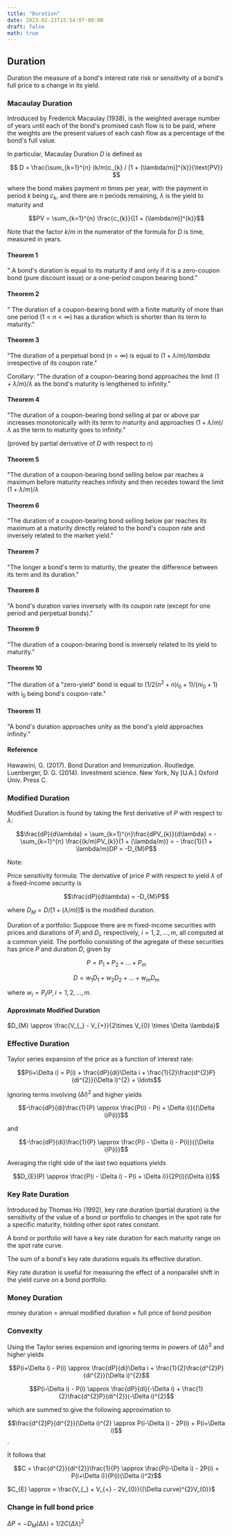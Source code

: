 ```yaml
---
title: "Duration"
date: 2023-02-21T15:54:07-08:00
draft: false
math: true
---
```


## Duration
Duration the measure of a bond's interest rate risk or sensitivity of a bond's full price to a change in its yield.
### Macaulay Duration
Introduced by Frederick Macaulay (1938), is the weighted average number of years until each of the bond's promised cash flow is to be paid, where the weights are the present values of each cash flow as a percentage of the bond's full value.

In particular, Macaulay Duration $D$ is defined as

$$ D = \frac{\sum_{k=1}^{n} (k/m)c_{k} / [1 + (\lambda/m)]^{k}}{\text{PV}} $$

where the bond makes payment $m$ times per year, with the payment in period $k$ being $c_{k}$, and there are $n$ periods remaining, $\lambda$ is the yield to maturity and

$$PV = \sum_{k=1}^{n} \frac{c_{k}}{[1 + (\lambda/m)]^{k}}$$

Note that the factor $k/m$ in the numerator of the formula for $D$ is time, measured in years.

#### Theorem 1
" A bond's duration is equal to its maturity if and only if it is a zero-coupon bond (pure discount issue) or a one-period coupon bearing bond."

#### Theorem 2
" The duration of a coupon-bearing bond with a finite maturity of more than one period $(1 < n < \infty)$ has a duration which is shorter than its term to maturity."

#### Theorem 3
"The duration of a perpetual bond $(n = \infty)$ is equal to $(1+ \lambda/m) / 
lambda$ irrespective of its coupon rate."

Corollary: "The duration of a coupon-bearing bond approaches the limit $(1+ \lambda/m) / 
\lambda$ as the bond's maturity is lengthened to infinity."

#### Theorem 4
"The duration of a coupon-bearing bond selling at par or above par increases monotonically with its term to maturity and approaches $(1+ \lambda/m) / 
\lambda$ as the term to maturity goes to infinity."

(proved by partial derivative of $D$ with respect to $n$)

#### Theorem 5
"The duration of a coupon-bearing bond selling below par reaches a maximum before maturity reaches infinity and then recedes toward the limit $(1+ \lambda/m) / 
\lambda$

#### Theorem 6
"The duration of a coupon-bearing bond selling below par reaches its maximum at a maturity directly related to the bond's coupon rate and inversely related to the market yield."

#### Theorem 7
"The longer a bond's term to maturity, the greater the difference between its term and its duration."

#### Theorem 8
"A bond's duration varies inversely with its coupon rate (except for one period and perpetual bonds)."

#### Theorem 9
"The duration of a coupon-bearing bond is inversely related to its yield to maturity."

#### Theorem 10
"The duration of a "zero-yield" bond is equal to $(1/2(n^2+n)i_{0} + 1)/(ni_{0} + 1)$ with $i_{0}$ being bond's coupon-rate."

#### Theorem 11
"A bond's duration approaches unity as the bond's yield approaches infinity."

#### Reference
Hawawini, G. (2017). Bond Duration and Immunization. Routledge.
‌
Luenberger, D. G. (2014). Investment science. New York, Ny [U.A.] Oxford Univ. Press C.
‌
### Modified Duration
Modified Duration is found by taking the first derivative of $P$ with respect to $\lambda$:

$$\frac{dP}{d\lambda} = \sum_{k=1}^{n}\frac{dPV_{k}}{d\lambda} = -\sum_{k=1}^{n} \frac{(k/m)PV_{k}}{1 + (\lambda/m)} = - \frac{1}{1 + \lambda/m}DP = -D_{M}P$$

Note:

Price sensitivity formula: The derivative of price $P$ with respect to yield $\lambda$ of a fixed-income security is 

$$\frac{dP}{d\lambda} = -D_{M}P$$

where $D_{M} = D/[1 + (\lambda/m)]$$ is the modified duration.

Duration of a portfolio: Suppose there are m fixed-income securities with prices and durations of $P_{i}$ and $D_{i}$, respectively, $i = 1,2,\ldots,m$, all computed at a common yield. The portfolio consisting of the agregate of these securities has price $P$ and duration $D$, given by

$$P = P_{1} + P_{2} + \ldots + P_{m}$$

$$D = w_{1}D_{1} + w_{2}D_{2} + \ldots + w_{m}D_{m}$$

where $w_{i} = P_{i} / P, i = 1,2,\ldots,m$.

#### Approximate Modified Duration

$D_{M} \approx \frac{V_{_} - V_{+}}{2\times V_{0} \times \Delta \lambda}$

### Effective Duration

Taylor series expansion of the price as a function of interest rate:

$$P(i+\Delta i) = P(i) + \frac{dP}{di}\Delta i + \frac{1}{2}\frac{d^{2}P}{di^{2}}(\Delta i)^{2} + \ldots$$

Ignoring terms involving $(\Delta i)^{2}$ and higher yields

$$-\frac{dP}{di}\frac{1}{P} \approx \frac{P(i) - P(i + \Delta i)}{(\Delta i)P(i)}$$

and

$$-\frac{dP}{di}\frac{1}{P} \approx \frac{P(i - \Delta i) - P(i)}{(\Delta i)P(i)}$$

Averaging the right side of the last two equations yields

$$D_{E}(P) \approx \frac{P(i - \Delta i) - P(i + \Delta i)}{2P(i)(\Delta i)}$$

### Key Rate Duration

Introduced by Thomas Ho (1992), key rate duration (partial duration) is the sensitivity of the value of a bond or portfolio to changes in the spot rate for a specific maturity, holding other spot rates constant.

A bond or portfolio will have a key rate duration for each maturity range on the spot rate curve.

The sum of a bond's key rate durations equals its effective duration.

Key rate duration is useful for measuring the effect of a nonparallel shift in the yield curve on a bond portfolio.

### Money Duration

money duration $=$ annual modified duration $\times$ full price of bond position

### Convexity
Using the Taylor series expansion and ignoring terms in powers of $(\Delta i)^{3}$ and higher yields

$$P(i+\Delta i) - P(i) \approx \frac{dP}{di}\Delta i + \frac{1}{2}\frac{d^{2}P}{di^{2}}(\Delta i)^{2}$$

$$P(i-\Delta i) - P(i) \approx \frac{dP}{di}(-\Delta i) + \frac{1}{2}\frac{d^{2}P}{di^{2}}(-\Delta i)^{2}$$

which are summed to give the following approximation to

$$\frac{d^{2}P}{di^{2}}(\Delta i)^{2} \approx P(i-\Delta i) - 2P(i) + P(i+\Delta i)$$.

It follows that

$$C = \frac{d^{2}}{di^{2}}\frac{1}{P} \approx \frac{P(i-\Delta i) - 2P(i) + P(i+\Delta i)}{P(i)(\Delta i)^2}$$

$C_{E} \approx = \frac{V_{_} + V_{+} - 2V_{0}}{(\Delta curve)^{2}V_{0}}$

### Change in full bond price

$\Delta P = -D_{M}(\Delta \lambda) + 1/2 C(\Delta \lambda)^{2}$